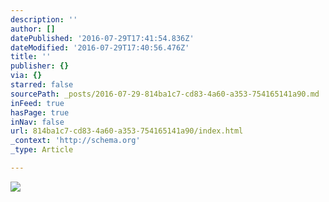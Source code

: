 ```yaml
---
description: ''
author: []
datePublished: '2016-07-29T17:41:54.836Z'
dateModified: '2016-07-29T17:40:56.476Z'
title: ''
publisher: {}
via: {}
starred: false
sourcePath: _posts/2016-07-29-814ba1c7-cd83-4a60-a353-754165141a90.md
inFeed: true
hasPage: true
inNav: false
url: 814ba1c7-cd83-4a60-a353-754165141a90/index.html
_context: 'http://schema.org'
_type: Article

---
```

![](https://the-grid-user-content.s3-us-west-2.amazonaws.com/4dc77b3f-59fa-4427-b876-0ac4124dbbc6.jpg)